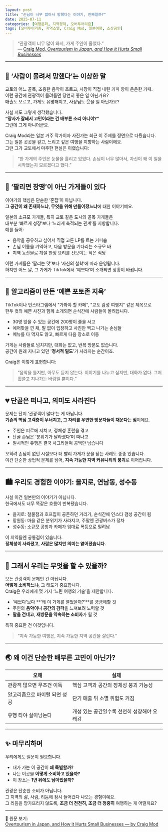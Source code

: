 ```yaml
---
layout: post
title: "손님이 너무 많아서 망했다는 이야기, 진짜일까?"
date: 2025-07-11
categories: [여행문화, 지역경제, 오버투어리즘]
tags: [오버투어리즘, 지역소멸, Craig Mod, 일본여행, 소상공인]
---
```


> “관광객이 너무 많이 와서, 가게 주인이 울었다.”  
> — [Craig Mod, *Overtourism in Japan, and How it Hurts Small Businesses*](https://craigmod.com/ridgeline/210/)

---

## 🍜 ‘사람이 몰려서 망했다’는 이상한 말

교토의 어느 골목, 조용한 음악이 흐르고, 사장이 직접 내린 커피 향이 은은한 카페.  
이런 공간에 관광객이 몰려들면 당연히 좋은 일 아닌가요?  
매출도 오르고, 가게도 유명해지고, 사장님도 웃을 일 아닌가요?

사실 저도 그렇게 생각했습니다.  
**“장사가 잘돼서 고민이라는 건 배부른 소리 아니야?”**  
그런데 그게 아니더군요.

Craig Mod라는 일본 거주 작가이자 사진가는 최근 이 주제를 정면으로 다뤘습니다.  
그는 일본 곳곳을 걷고, 느리고 깊은 여행을 지향하는 사람이에요.  
그런 그가 교토에서 마주한 현실은 이랬습니다:

> “한 가게의 주인은 눈물을 흘리고 있었다. 손님이 너무 많아서, 자신이 왜 이 일을 시작했는지 모르겠다고 했다.”

---

## 🎯 ‘팔리면 장땡’이 아닌 가게들이 있다

이야기의 핵심은 단순한 ‘혼잡’이 아닙니다.  
**그 공간이 왜 존재하느냐, 무엇을 위해 만들어졌느냐**에 대한 이야기예요.

일본의 소규모 가게들, 특히 교토 같은 도시의 골목 가게들은  
대부분 ‘빠르게 성장’보다 ‘느리게 축적되는 관계’를 지향합니다.  
예를 들어:

- 음악을 공유하고 싶어서 직접 고른 LP를 트는 커피숍  
- 손님 이름을 기억하고, 다음 방문을 기다리는 소규모 바  
- 지역 농산물로 계절 한정 요리를 선보이는 작은 식당

이런 가게들은 ‘팔리는 맛’보다 ‘자신의 철학’에 따라 운영됩니다.  
하지만 어느 날, 그 가게가 TikTok에서 ‘예쁘다’며 소개되면 상황이 바뀝니다.

---

## 📱 알고리즘이 만든 ‘예쁜 포토존 지옥’

TikTok이나 인스타그램에서 "가봐야 할 카페", "교토 감성 여행지" 같은 제목으로  
한두 컷의 예쁜 사진과 함께 소개되면 순식간에 사람들이 몰려듭니다.

- 30명 앉을 수 있는 공간에 200명이 줄을 서고  
- 에어팟을 낀 채, 말 없이 입장하고 사진만 찍고 나가는 손님들  
- 메뉴를 다 먹지도 않고, 빠르게 다음 장소로 이동

가게는 사람들로 넘치지만, 대화는 없고, 반복 방문도 없습니다.  
공간이 원래 지니고 있던 '**정서적 밀도**'가 사라지는 순간이죠.

Craig은 이렇게 표현합니다:

> “음악을 틀지만, 아무도 듣지 않는다. 이야기를 나누고 싶지만, 대화가 없다. 그저 휩쓸고 지나가는 바람일 뿐이다.”

---

## 💔 단골은 떠나고, 의미도 사라진다

문제는 단지 ‘관광객이 많다’는 게 아닙니다.  
**기존의 핵심 고객층이 무너지고, 그 자리를 우연한 방문자들이 채운다는 점**이에요.

- 주인은 피로에 지치고, 정체성 혼란을 겪고  
- 단골 손님은 ‘분위기가 달라졌다’며 떠나고  
- 일시적인 유행은 결국 사그라들며 공백만 남습니다

오히려 손님이 없던 시절보다 더 빨리 가게가 문을 닫는 사례도 종종 있습니다.  
이건 단순한 상업적 문제를 넘어, **지속 가능한 지역 커뮤니티의 붕괴**로 이어집니다.

---

## 🏙️ 우리도 경험한 이야기: 을지로, 연남동, 성수동

사실 이건 일본만의 이야기가 아닙니다.  
한국에서도 너무 똑같은 흐름이 반복됐습니다.

- 을지로: 철물점과 호프집이 공존하던 거리가, 순식간에 인스타 갬성 공간이 됨  
- 망원동: 마을 같은 분위기가 사라지고, 주말엔 관광버스가 정차  
- 성수동: 소규모 공방과 카페가 임대료 폭등으로 밀려남

이 지역들엔 공통점이 있습니다.  
**정체성이 사라졌고**, **사람은 많지만 의미는 옅어졌습니다.**

---

## 🤲 그래서 우리는 무엇을 할 수 있을까?

모든 관광객이 문제인 건 아닙니다.  
**어떻게 소비하느냐**, 그 태도가 중요합니다.  
Craig은 우리에게 몇 가지 ‘느린 여행의 기술’을 제안합니다.

- ‘예쁘다’보다 **‘왜 이 가게를 열었을까?’**를 궁금해할 것  
- 주인의 **음악이나 공간의 감각**을 느껴보려 노력할 것  
- **말을 건네고**, **재방문을 약속하는 소비자**가 될 것

특히 중요한 건 이것입니다.

> “지속 가능한 여행은, 지속 가능한 지역 공간을 살린다.”

---

## 🌏 왜 이건 단순한 배부른 고민이 아닌가?

| 오해 | 실제 |
|------|------|
| 관광객 많으면 무조건 이득 | 핵심 고객과 공간의 정체성 붕괴 가능성 |
| 알고리즘으로 바이럴 되면 성공 | 단기 매출 뒤 소멸 위험도 커짐 |
| 유행 타야 살아남는다 | 개성 있는 공간일수록 천천히 성장해야 오래감 |

---

## ✨ 마무리하며

우리에게도 질문이 필요합니다.

- 내가 가는 이 공간이 **왜 특별할까?**  
- 나는 이곳을 **어떻게 소비하고 있을까?**  
- 이 장소는 **1년 뒤에도 남아있을까?**  

관광은 단순한 소비가 아닙니다.  
그 지역의 삶, 사람, 리듬에 잠시 들어갔다 나오는 경험이예요.  
그 리듬을 망가뜨리지 않도록, **조금 더 천천히, 조금 더 정중히** 여행하는 게 어떨까요?

---

📎 원문 보기:  
[Overtourism in Japan, and How it Hurts Small Businesses — by Craig Mod](https://craigmod.com/ridgeline/210/)
